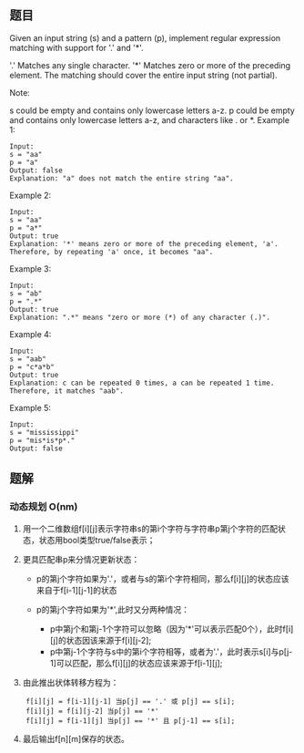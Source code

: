 <!--
 * @Author: shaqsnake
 * @Email: shaqsnake@gmail.com
 * @Date: 2019-09-16 11:34:26
 * @LastEditTime: 2019-09-16 14:17:14
 * @Description: 10. Regular Expression Matching
 -->

## 题目

Given an input string (s) and a pattern (p), implement regular expression matching with support for '.' and '*'.

'.' Matches any single character.
'*' Matches zero or more of the preceding element.
The matching should cover the entire input string (not partial).

Note:

s could be empty and contains only lowercase letters a-z.
p could be empty and contains only lowercase letters a-z, and characters like . or *.
Example 1:
```
Input:
s = "aa"
p = "a"
Output: false
Explanation: "a" does not match the entire string "aa".
```

Example 2:
```
Input:
s = "aa"
p = "a*"
Output: true
Explanation: '*' means zero or more of the preceding element, 'a'. Therefore, by repeating 'a' once, it becomes "aa".
```

Example 3:
```
Input:
s = "ab"
p = ".*"
Output: true
Explanation: ".*" means "zero or more (*) of any character (.)".
```

Example 4:
```
Input:
s = "aab"
p = "c*a*b"
Output: true
Explanation: c can be repeated 0 times, a can be repeated 1 time. Therefore, it matches "aab".
```

Example 5:
```
Input:
s = "mississippi"
p = "mis*is*p*."
Output: false
```

## 题解

### 动态规划 O(nm)

1. 用一个二维数组f[i][j]表示字符串s的第i个字符与字符串p第j个字符的匹配状态，状态用bool类型true/false表示；
2. 更具匹配串p来分情况更新状态：

    - p的第j个字符如果为'.'，或者与s的第i个字符相同，那么f[i][j]的状态应该来自于f[i-1][j-1]的状态
    - p的第j个字符如果为'*',此时又分两种情况：
        
        - p中第j个和第j-1个字符可以忽略（因为'*'可以表示匹配0个），此时f[i][j]的状态因该来源于f[i][j-2];
        - p中第j-1个字符与s中的第i个字符相等，或者为'.'，此时表示s[i]与p[j-1]可以匹配，那么f[i][j]的状态应该来源于f[i-1][j];

3. 由此推出状体转移方程为：

```
    f[i][j] = f[i-1][j-1] 当p[j] == '.' 或 p[j] == s[i];
    f[i][j] = f[i][j-2] 当p[j] == '*'
    f[i][j] = f[i-1][j] 当p[j] == '*' 且 p[j-1] == s[i];
```

4. 最后输出f[n][m]保存的状态。
